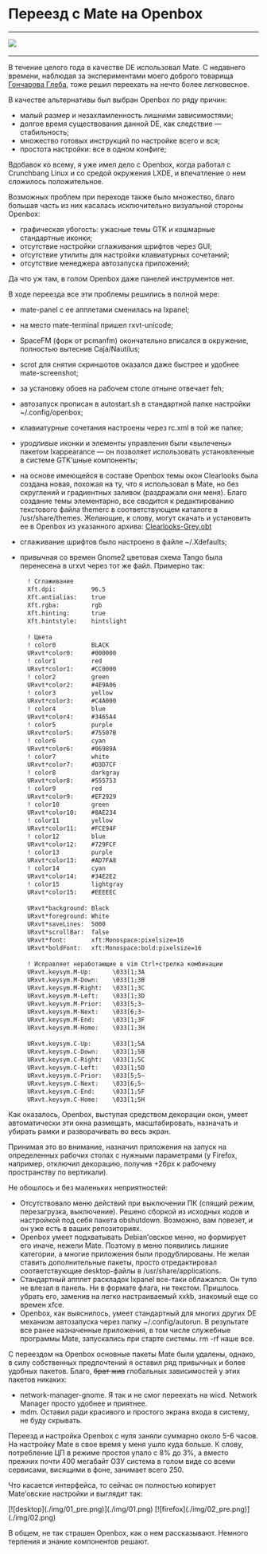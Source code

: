 # Переезд с Mate на Openbox

* * *
![](/2013/06/05/mate-to-openbox/img/cover.png)
* * *

В течение целого года в качестве DE использовал Mate. С недавнего времени, наблюдая за экспериментами моего доброго товарища [Гончарова Глеба](http://gongled.ru/all/how-i-met-awesome-wm/), тоже решил переехать на нечто более легковесное.

В качестве альтернативы был выбран Openbox по ряду причин:

- малый размер и незахламленность лишними зависимостями;
- долгое время существования данной DE, как следствие — стабильность;
- множество готовых инструкций по настройке всего и вся;
- простота настройки: все в одном конфиге;

Вдобавок ко всему, я уже имел дело с Openbox, когда работал с Crunchbang Linux и со средой окружения LXDE, и впечатление о нем сложилось положительное.

Возможных проблем при переходе также было множество, благо большая часть из них касалась исключительно визуальной стороны Openbox:

- графическая убогость: ужасные темы GTK и кошмарные стандартные иконки;
- отсутствие настройки сглаживания шрифтов через GUI;
- отсутствие утилиты для настройки клавиатурных сочетаний;
- отсутствие менеджера автозапуска приложений;

Да что уж там, в голом Openbox даже панелей инструментов нет.

В ходе переезда все эти проблемы решились в полной мере:

- mate-panel с ее апплетами сменилась на lxpanel;
- на место mate-terminal пришел rxvt-unicode;
- SpaceFM (форк от pcmanfm) окончательно вписался в окружение, полностью вытеснив Caja/Nautilus;
- scrot для снятия скриншотов оказался даже быстрее и удобнее mate-screenshot;
- за установку обоев на рабочем столе отныне отвечает feh;
- автозапуск прописан в autostart.sh в стандартной папке настройки ~/.config/openbox;
- клавиатурные сочетания настроены через rc.xml в той же папке;
- уродливые иконки и элементы управления были «вылечены» пакетом lxappearance — он позволяет использовать установленные в системе GTK’шные компоненты;
- на основе имеющейся в составе Openbox темы окон Clearlooks была создана новая, похожая на ту, что я использовал в Mate, но без скруглений и градиентных заливок (раздражали они меня). Благо создание темы элементарно, все сводится к редактированию текстового файла themerc в соответствующем каталоге в /usr/share/themes. Желающие, к слову, могут скачать и установить ее в Openbox из указанного архива: [Clearlooks-Grey.obt](http://files.torunar.tk/soft/Clearlooks-Grey.obt)
- сглаживание шрифтов было настроено в файле ~/.Xdefaults;
- привычная со времен Gnome2 цветовая схема Tango была перенесена в urxvt через тот же файл. Примерно так:

        ! Сглаживание
        Xft.dpi:          96.5
        Xft.antialias:    true
        Xft.rgba:         rgb
        Xft.hinting:      true
        Xft.hintstyle:    hintslight
            
        ! Цвета
        ! color0          BLACK
        URxvt*color0:     #000000
        ! color1          red
        URxvt*color1:     #CC0000
        ! color2          green
        URxvt*color2:     #4E9A06
        ! color3          yellow
        URxvt*color3:     #C4A000
        ! color4          blue
        URxvt*color4:     #3465A4
        ! color5          purple
        URxvt*color5:     #75507B
        ! color6          cyan
        URxvt*color6:     #06989A
        ! color7          white
        URxvt*color7:     #D3D7CF
        ! color8          darkgray
        URxvt*color8:     #555753
        ! color9          red
        URxvt*color9:     #EF2929
        ! color10         green
        URxvt*color10:    #8AE234
        ! color11         yellow
        URxvt*color11:    #FCE94F
        ! color12         blue
        URxvt*color12:    #729FCF
        ! color13         purple
        URxvt*color13:    #AD7FA8
        ! color14         cyan
        URxvt*color14:    #34E2E2
        ! color15         lightgray
        URxvt*color15:    #EEEEEC
            
        URxvt*background: Black
        URxvt*foreground: White
        URxvt*saveLines:  5000
        URxvt*scrollBar:  false
        URxvt*font:       xft:Monospace:pixelsize=16
        URxvt*boldFont:   xft:Monospace:bold:pixelsize=16
                
        ! Исправляет неработающие в vim Ctrl+стрелка комбинации
        URxvt.keysym.M-Up:      \033[1;3A
        URxvt.keysym.M-Down:    \033[1;3B
        URxvt.keysym.M-Right:   \033[1;3C
        URxvt.keysym.M-Left:    \033[1;3D
        URxvt.keysym.M-Prior:   \033[5;3~
        URxvt.keysym.M-Next:    \033[6;3~
        URxvt.keysym.M-End:     \033[1;3F
        URxvt.keysym.M-Home:    \033[1;3H
                
        URxvt.keysym.C-Up:      \033[1;5A
        URxvt.keysym.C-Down:    \033[1;5B
        URxvt.keysym.C-Right:   \033[1;5C
        URxvt.keysym.C-Left:    \033[1;5D
        URxvt.keysym.C-Prior:   \033[5;5~
        URxvt.keysym.C-Next:    \033[6;5~
        URxvt.keysym.C-End:     \033[1;5F
        URxvt.keysym.C-Home:    \033[1;5H

Как оказалось, Openbox, выступая средством декорации окон, умеет автоматически эти окна размещать, масштабировать, назначать и убирать рамки и разворачивать во весь экран.

Принимая это во внимание, назначил приложения на запуск на определенных рабочих столах с нужными параметрами (у Firefox, например, отключил декорацию, получив +26px к рабочему пространству по вертикали).

Не обошлось и без маленьких неприятностей:

- Отсутствовало меню действий при выключении ПК (спящий режим, перезагрузка, выключение). Решено сборкой из исходных кодов и настройкой под себя пакета obshutdown. Возможно, вам повезет, и он уже есть в ваших репозиториях.
- Openbox умеет подхватывать Debian’овское меню, но формирует его иначе, нежели Mate. Поэтому в меню появились лишние категории, а многие приложения были продублированы. Не желая ставить дополнительные пакеты, просто отредактировал соответствующие desktop-файлы в /usr/share/applications.
- Стандартный апплет раскладок lxpanel все-таки облажался. Он тупо не влезал в панель. Ни в формате флага, ни текстом. Пришлось убрать его, заменив на легко настраиваемый xxkb, знакомый еще со времен xfce.
- Openbox, как выяснилось, умеет стандартный для многих других DE механизм автозапуска через папку ~/.config/autorun. В результате все ранее назначенные приложения, в том числе служебные программы Mate, запускались при старте системы. rm -rf наше все.

С переездом на Openbox основные пакеты Mate были удалены, однако, в силу собственных предпочтений я оставил ряд привычных и более удобных пакетов. Благо, <strike>брат жив</strike> глобальных зависимостей у этих пакетов никаких:

- network-manager-gnome. Я так и не смог переехать на wicd. Network Manager просто удобнее и приятнее.
- mdm. Оставил ради красивого и простого экрана входа в систему, не буду скрывать.

Переезд и настройка Openbox с нуля заняли суммарно около 5-6 часов. На настройку Mate в свое время у меня ушло куда больше. К слову, потребление ЦП в режиме простоя упало с 8% до 3%, а вместо прежних почти 400 мегабайт ОЗУ система в голом виде со всеми сервисами, висящими в фоне, занимает всего 250.

Что касается интерфейса, то сейчас он полностью копирует Mate’овские настройки и выглядит так:

<span class="gallery-2">
[![desktop](./img/01_pre.png)](./img/01.png)
[![firefox](./img/02_pre.png)](./img/02.png)
</span>

В общем, не так страшен Openbox, как о нем рассказывают. Немного терпения и знание компонентов решают.